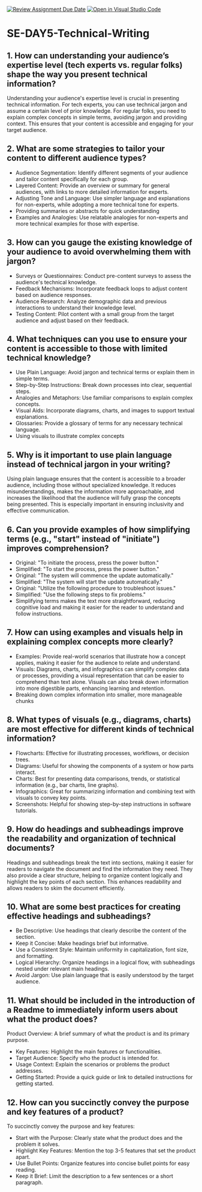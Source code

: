 [![Review Assignment Due Date](https://classroom.github.com/assets/deadline-readme-button-22041afd0340ce965d47ae6ef1cefeee28c7c493a6346c4f15d667ab976d596c.svg)](https://classroom.github.com/a/zsAR-pyY)
[![Open in Visual Studio Code](https://classroom.github.com/assets/open-in-vscode-2e0aaae1b6195c2367325f4f02e2d04e9abb55f0b24a779b69b11b9e10269abc.svg)](https://classroom.github.com/online_ide?assignment_repo_id=15656863&assignment_repo_type=AssignmentRepo)
# SE-DAY5-Technical-Writing
## 1. How can understanding your audience’s expertise level (tech experts vs. regular folks) shape the way you present technical information?

Understanding your audience's expertise level is crucial in presenting technical information. For tech experts, you can use technical jargon and assume a certain level of prior knowledge. For regular folks, you need to explain complex concepts in simple terms, avoiding jargon and providing context. This ensures that your content is accessible and engaging for your target audience.

## 2. What are some strategies to tailor your content to different audience types?

- Audience Segmentation: Identify different segments of your audience and tailor content specifically for each group.
- Layered Content: Provide an overview or summary for general audiences, with links to more detailed information for experts.
- Adjusting Tone and Language: Use simpler language and explanations for non-experts, while adopting a more technical tone for experts.
- Providing summaries or abstracts for quick understanding
- Examples and Analogies: Use relatable analogies for non-experts and more technical examples for those with expertise.
  
## 3. How can you gauge the existing knowledge of your audience to avoid overwhelming them with jargon?

- Surveys or Questionnaires: Conduct pre-content surveys to assess the audience's technical knowledge.
- Feedback Mechanisms: Incorporate feedback loops to adjust content based on audience responses.
- Audience Research: Analyze demographic data and previous interactions to understand their knowledge level.
- Testing Content: Pilot content with a small group from the target audience and adjust based on their feedback.
  
## 4. What techniques can you use to ensure your content is accessible to those with limited technical knowledge?

- Use Plain Language: Avoid jargon and technical terms or explain them in simple terms.
- Step-by-Step Instructions: Break down processes into clear, sequential steps.
- Analogies and Metaphors: Use familiar comparisons to explain complex concepts.
- Visual Aids: Incorporate diagrams, charts, and images to support textual explanations.
- Glossaries: Provide a glossary of terms for any necessary technical language.
- Using visuals to illustrate complex concepts

## 5. Why is it important to use plain language instead of technical jargon in your writing?

Using plain language ensures that the content is accessible to a broader audience, including those without specialized knowledge. It reduces misunderstandings, makes the information more approachable, and increases the likelihood that the audience will fully grasp the concepts being presented. This is especially important in ensuring inclusivity and effective communication.

## 6. Can you provide examples of how simplifying terms (e.g., "start" instead of "initiate") improves comprehension?

- Original: "To initiate the process, press the power button."
- Simplified: "To start the process, press the power button."
- Original: "The system will commence the update automatically."
- Simplified: "The system will start the update automatically."
- Original: "Utilize the following procedure to troubleshoot issues."
- Simplified: "Use the following steps to fix problems."
- Simplifying terms makes the text more straightforward, reducing cognitive load and making it easier for the reader to understand and follow instructions.

## 7. How can using examples and visuals help in explaining complex concepts more clearly?

- Examples: Provide real-world scenarios that illustrate how a concept applies, making it easier for the audience to relate and understand.
- Visuals: Diagrams, charts, and infographics can simplify complex data or processes, providing a visual representation that can be easier to comprehend than text alone. Visuals can also break down information into more digestible parts, enhancing learning and retention.
- Breaking down complex information into smaller, more manageable chunks
  
## 8. What types of visuals (e.g., diagrams, charts) are most effective for different kinds of technical information?

- Flowcharts: Effective for illustrating processes, workflows, or decision trees.
- Diagrams: Useful for showing the components of a system or how parts interact.
- Charts: Best for presenting data comparisons, trends, or statistical information (e.g., bar charts, line graphs).
- Infographics: Great for summarizing information and combining text with visuals to convey key points.
- Screenshots: Helpful for showing step-by-step instructions in software tutorials.

## 9. How do headings and subheadings improve the readability and organization of technical documents?

Headings and subheadings break the text into sections, making it easier for readers to navigate the document and find the information they need. They also provide a clear structure, helping to organize content logically and highlight the key points of each section. This enhances readability and allows readers to skim the document efficiently.

## 10. What are some best practices for creating effective headings and subheadings?

- Be Descriptive: Use headings that clearly describe the content of the section.
- Keep it Concise: Make headings brief but informative.
- Use a Consistent Style: Maintain uniformity in capitalization, font size, and formatting.
- Logical Hierarchy: Organize headings in a logical flow, with subheadings nested under relevant main headings.
- Avoid Jargon: Use plain language that is easily understood by the target audience.

## 11. What should be included in the introduction of a Readme to immediately inform users about what the product does?

Product Overview: A brief summary of what the product is and its primary purpose.
- Key Features: Highlight the main features or functionalities.
- Target Audience: Specify who the product is intended for.
- Usage Context: Explain the scenarios or problems the product addresses.
- Getting Started: Provide a quick guide or link to detailed instructions for getting started.

## 12. How can you succinctly convey the purpose and key features of a product?
To succinctly convey the purpose and key features:

- Start with the Purpose: Clearly state what the product does and the problem it solves.
- Highlight Key Features: Mention the top 3-5 features that set the product apart.
- Use Bullet Points: Organize features into concise bullet points for easy reading.
- Keep it Brief: Limit the description to a few sentences or a short paragraph.
